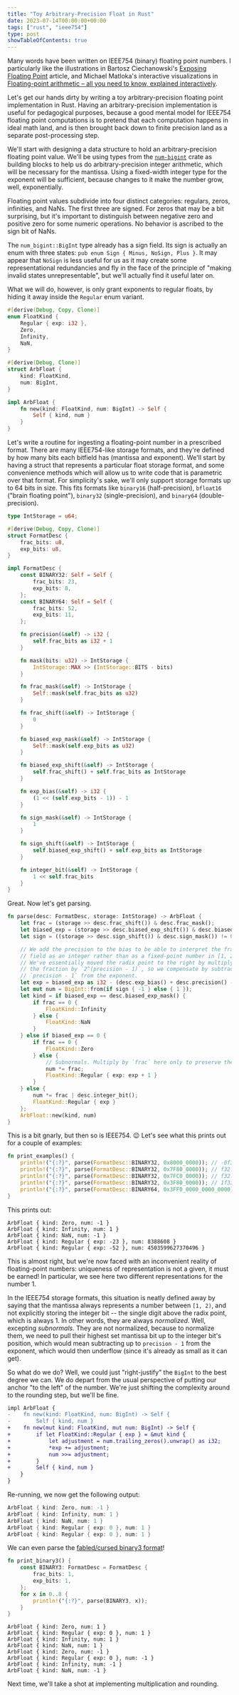 ```yaml
---
title: "Toy Arbitrary-Precision Float in Rust"
date: 2023-07-14T00:00:00+00:00
tags: ["rust", "ieee754"]
type: post
showTableOfContents: true
---
```


Many words have been written on IEEE754 (binary) floating point numbers. I
particularly like the illustrations in Bartosz Ciechanowski's
[Exposing Floating Point](https://ciechanow.ski/exposing-floating-point/)
article, and Michael Matloka's interactive visualizations in
[Floating-point arithmetic – all you need to know, explained interactively](https://matloka.com/blog/floating-point-101).

Let's get our hands dirty by writing a toy arbitrary-precision floating point
implementation in Rust. Having an arbitrary-precision implementation is useful
for pedagogical purposes, because a good mental model for IEEE754 floating point
computations is to pretend that each computation happens in ideal math land, and
is then brought back down to finite precision land as a separate post-processing
step.

We'll start with designing a data structure to hold an arbitrary-precision
floating point value. We'll be using types from the
[`num-bigint`](https://docs.rs/num-bigint/latest/num_bigint/) crate as building
blocks to help us do arbitrary-precision integer arithmetic, which will be
necessary for the mantissa. Using a fixed-width integer type for the exponent
will be sufficient, because changes to it make the number grow, well, exponentially.

Floating point values subdivide into four distinct categories: regulars, zeros,
infinities, and NaNs. The first three are signed. For zeros that may be a bit
surprising, but it's important to distinguish between negative zero and positive
zero for some numeric operations. No behavior is ascribed to the sign bit of NaNs.

The `num_bigint::BigInt` type already has a sign field. Its sign is actually
an enum with three states: `pub enum Sign { Minus, NoSign, Plus }`. It may
appear that `NoSign` is less useful for us as it may create some representational
redundancies and fly in the face of the principle of "making invalid states
unrepresentable", but we'll actually find it useful later on.

What we will do, however, is only grant exponents to regular floats, by hiding
it away inside the `Regular` enum variant.

```Rust
#[derive(Debug, Copy, Clone)]
enum FloatKind {
    Regular { exp: i32 },
    Zero,
    Infinity,
    NaN,
}

#[derive(Debug, Clone)]
struct ArbFloat {
    kind: FloatKind,
    num: BigInt,
}

impl ArbFloat {
    fn new(kind: FloatKind, num: BigInt) -> Self {
        Self { kind, num }
    }
}
```

Let's write a routine for ingesting a floating-point number in a prescribed
format. There are many IEEE754-like storage formats, and they're defined by
how many bits each bitfield has (mantissa and exponent). We'll start by
having a struct that represents a particular float storage format, and some
convenience methods which will allow us to write code that is parametric over
that format. For simplicity's sake, we'll only support storage formats up to
64 bits in size. This fits formats like `binary16` (half-precision),
`bfloat16` ("brain floating point"), `binary32` (single-precision),
and `binary64` (double-precision).

```Rust
type IntStorage = u64;

#[derive(Debug, Copy, Clone)]
struct FormatDesc {
    frac_bits: u8,
    exp_bits: u8,
}

impl FormatDesc {
    const BINARY32: Self = Self {
        frac_bits: 23,
        exp_bits: 8,
    };
    const BINARY64: Self = Self {
        frac_bits: 52,
        exp_bits: 11,
    };

    fn precision(&self) -> i32 {
        self.frac_bits as i32 + 1
    }

    fn mask(bits: u32) -> IntStorage {
        IntStorage::MAX >> (IntStorage::BITS - bits)
    }

    fn frac_mask(&self) -> IntStorage {
        Self::mask(self.frac_bits as u32)
    }

    fn frac_shift(&self) -> IntStorage {
        0
    }

    fn biased_exp_mask(&self) -> IntStorage {
        Self::mask(self.exp_bits as u32)
    }

    fn biased_exp_shift(&self) -> IntStorage {
        self.frac_shift() + self.frac_bits as IntStorage
    }

    fn exp_bias(&self) -> i32 {
        (1 << (self.exp_bits - 1)) - 1
    }

    fn sign_mask(&self) -> IntStorage {
        1
    }

    fn sign_shift(&self) -> IntStorage {
        self.biased_exp_shift() + self.exp_bits as IntStorage
    }

    fn integer_bit(&self) -> IntStorage {
        1 << self.frac_bits
    }
}
```

Great. Now let's get parsing.

```Rust
fn parse(desc: FormatDesc, storage: IntStorage) -> ArbFloat {
    let frac = (storage >> desc.frac_shift()) & desc.frac_mask();
    let biased_exp = (storage >> desc.biased_exp_shift()) & desc.biased_exp_mask();
    let sign = ((storage >> desc.sign_shift()) & desc.sign_mask()) != 0;

    // We add the precision to the bias to be able to interpret the fraction
    // field as an integer rather than as a fixed-point number in [1, 2).
    // We've essentially moved the radix point to the right by multiplying
    // the fraction by `2^(precision - 1)`, so we compensate by subtracting
    // `precision - 1` from the exponent.
    let exp = biased_exp as i32 - (desc.exp_bias() + desc.precision() - 1);
    let mut num = BigInt::from(if sign { -1 } else { 1 });
    let kind = if biased_exp == desc.biased_exp_mask() {
        if frac == 0 {
            FloatKind::Infinity
        } else {
            FloatKind::NaN
        }
    } else if biased_exp == 0 {
        if frac == 0 {
            FloatKind::Zero
        } else {
            // Subnormals. Multiply by `frac` here only to preserve the sign of zeros.
            num *= frac;
            FloatKind::Regular { exp: exp + 1 }
        }
    } else {
        num *= frac | desc.integer_bit();
        FloatKind::Regular { exp }
    };
    ArbFloat::new(kind, num)
}
```

This is a bit gnarly, but then so is IEEE754. :wink:
Let's see what this prints out for a couple of examples:
```Rust
fn print_examples() {
    println!("{:?}", parse(FormatDesc::BINARY32, 0x8000_0000)); // -0f32
    println!("{:?}", parse(FormatDesc::BINARY32, 0x7F80_0000)); // f32::INFINITY
    println!("{:?}", parse(FormatDesc::BINARY32, 0x7FC0_0000)); // f32::NAN
    println!("{:?}", parse(FormatDesc::BINARY32, 0x3F80_0000)); // 1f32
    println!("{:?}", parse(FormatDesc::BINARY64, 0x3FF0_0000_0000_0000)); // 1f64
}
```
This prints out:
```
ArbFloat { kind: Zero, num: -1 }
ArbFloat { kind: Infinity, num: 1 }
ArbFloat { kind: NaN, num: -1 }
ArbFloat { kind: Regular { exp: -23 }, num: 8388608 }
ArbFloat { kind: Regular { exp: -52 }, num: 4503599627370496 }
```
This is almost right, but we're now faced with an inconvenient reality of
floating-point numbers: uniqueness of representation is not a given, it must be
earned! In particular, we see here two different representations for the number 1.

In the IEEE754 storage formats, this situation is neatly defined away by saying
that the mantissa always represents a number between `[1, 2)`, and not explicitly
storing the integer bit -- the single digit above the radix point, which is always 1.
In other words, they are always _normalized_. Well, excepting _subnormals_. They
are not normalized, because to normalize them, we need to pull their highest set
mantissa bit up to the integer bit's position, which would mean subtracting up
to `precision - 1` from the exponent, which would then underflow (since it's
already as small as it can get).

So what do we do? Well, we could just "right-justify" the `BigInt` to the best
degree we can. We do depart from the usual perspective of putting our anchor
"to the left" of the number. We're just shifting the complexity around to the
rounding step, but we'll be fine.

```diff
impl ArbFloat {
-    fn new(kind: FloatKind, num: BigInt) -> Self {
-        Self { kind, num }
+    fn new(mut kind: FloatKind, mut num: BigInt) -> Self {
+        if let FloatKind::Regular { exp } = &mut kind {
+            let adjustment = num.trailing_zeros().unwrap() as i32;
+            *exp += adjustment;
+            num >>= adjustment;
+        }
+        Self { kind, num }
    }
}
```

Re-running, we now get the following output:
```Rust
ArbFloat { kind: Zero, num: -1 }
ArbFloat { kind: Infinity, num: 1 }
ArbFloat { kind: NaN, num: 1 }
ArbFloat { kind: Regular { exp: 0 }, num: 1 }
ArbFloat { kind: Regular { exp: 0 }, num: 1 }
```

We can even parse the [fabled/cursed binary3 format](http://tom7.org/nand/)!
```Rust
fn print_binary3() {
    const BINARY3: FormatDesc = FormatDesc {
        frac_bits: 1,
        exp_bits: 1,
    };
    for x in 0..8 {
        println!("{:?}", parse(BINARY3, x));
    }
}
```
```
ArbFloat { kind: Zero, num: 1 }
ArbFloat { kind: Regular { exp: 0 }, num: 1 }
ArbFloat { kind: Infinity, num: 1 }
ArbFloat { kind: NaN, num: 1 }
ArbFloat { kind: Zero, num: -1 }
ArbFloat { kind: Regular { exp: 0 }, num: -1 }
ArbFloat { kind: Infinity, num: -1 }
ArbFloat { kind: NaN, num: -1 }
```

Next time, we'll take a shot at implementing multiplication and rounding.
